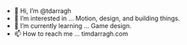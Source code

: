 - 👋 Hi, I’m @tdarragh
- 👀 I’m interested in ... Motion, design, and building things.
- 🌱 I’m currently learning ... Game design.
- 📫 How to reach me ... timdarragh.com

<!---
tdarragh/tdarragh is a ✨ special ✨ repository because its `README.md` (this file) appears on your GitHub profile.
You can click the Preview link to take a look at your changes.
--->
